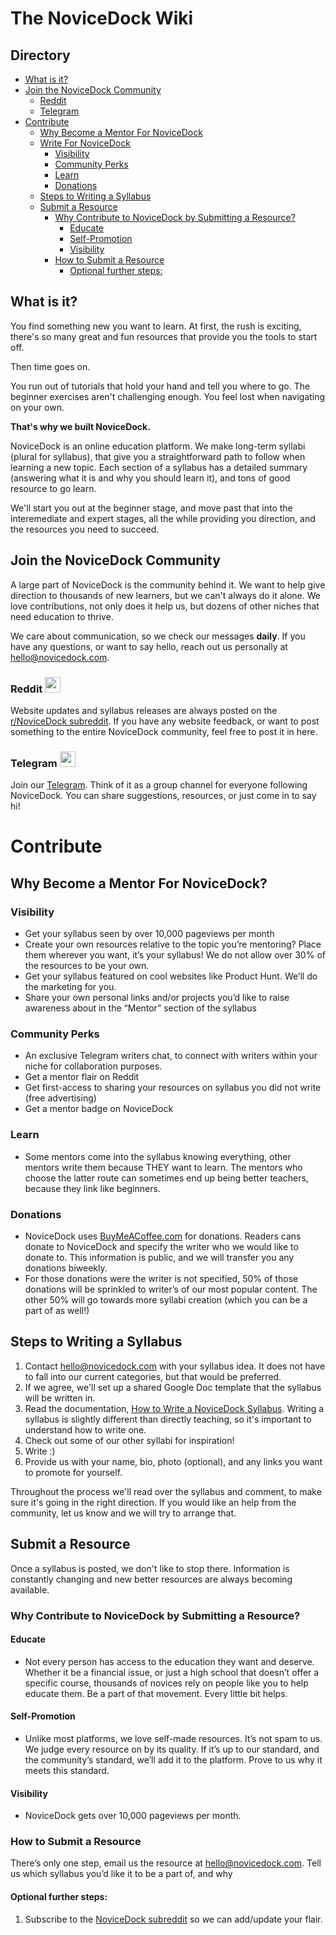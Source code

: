 # The NoviceDock Wiki

## Directory
* [What is it?](#what-is-it)
* [Join the NoviceDock Community](#join-the-novicedock-community)
	* [Reddit](#reddit-)
	* [Telegram](#telegram-)
* [Contribute](#contribute)
	* [Why Become a Mentor For NoviceDock](#why-become-a-mentor-for-oviceDock)
	* [Write For NoviceDock](#write-for-novicedock)
		* [Visibility](#visibility)
		* [Community Perks](#community-perks)
		* [Learn](#learn)
		* [Donations](#donations)
	* [Steps to Writing a Syllabus](#steps-to-writing-a-syllabus)
	* [Submit a Resource](#submit-a-resource)
		* [Why Contribute to NoviceDock by Submitting a Resource?](#why-contribute-to-noviceDock-by-submitting-a-resource)
			* [Educate](#educate)
			* [Self-Promotion](#self-promotion)
			* [Visibility](#visibility)
		* [How to Submit a Resource](#how-to-submit-a-resource)
			* [Optional further steps:](#optional-further-steps)

## What is it?
You find something new you want to learn. At first, the rush is exciting, there's so many great and fun resources that provide you the tools to start off. 

Then time goes on. 

You run out of tutorials that hold your hand and tell you where to go. The beginner exercises aren't challenging enough. You feel lost when navigating on your own.

**That's why we built NoviceDock.**

NoviceDock is an online education platform. We make long-term syllabi (plural for syllabus), that give you a straightforward path to follow when learning a new topic. Each section of a syllabus has a detailed summary (answering what it is and why you should learn it), and tons of good resource to go learn. 

We'll start you out at the beginner stage, and move past that into the interemediate and expert stages, all the while providing you direction, and the resources you need to succeed. 

## Join the NoviceDock Community

A large part of NoviceDock is the community behind it. We want to help give direction to thousands of new learners, but we can't always do it alone. We love contributions, not only does it help us, but dozens of other niches that need education to thrive.

We care about communication, so we check our messages **daily**. If you have any questions, or want to say hello, reach out us personally at hello@novicedock.com.

### Reddit <img src="http://i.imgur.com/sdO8tAw.png" width=25 height=25 />
Website updates and syllabus releases are always posted on the [r/NoviceDock subreddit](https://www.reddit.com/r/NoviceDock/). If you have any website feedback, or want to post something to the entire NoviceDock community, feel free to post it in here.

### Telegram <img src="https://seeklogo.com/images/T/telegram-logo-52EACC2D94-seeklogo.com.png" width=25 height=25 />
Join our [Telegram](https://t.me/novicedock). Think of it as a group channel for everyone following NoviceDock. You can share suggestions, resources, or just come in to say hi!

# Contribute
## Why Become a Mentor For NoviceDock?
### Visibility
* Get your syllabus seen by over 10,000 pageviews per month
* Create your own resources relative to the topic you’re mentoring? Place them wherever you want, it’s your syllabus! We do not allow over 30% of the resources to be your own.
* Get your syllabus featured on cool websites like Product Hunt. We’ll do the marketing for you.
* Share your own personal links and/or projects you’d like to raise awareness about in the “Mentor” section of the syllabus

### Community Perks
* An exclusive Telegram writers chat, to connect with writers within your niche for collaboration purposes. 
* Get a mentor flair on Reddit
* Get first-access to sharing your resources on syllabus you did not write (free advertising)
* Get a mentor badge on NoviceDock

### Learn
* Some mentors come into the syllabus knowing everything, other mentors write them because THEY want to learn. The mentors who choose the latter route can sometimes end up being better teachers, because they link like beginners.

### Donations
* NoviceDock uses [BuyMeACoffee.com](https://www.buymeacoffee.com/novicedock) for donations. Readers cans donate to NoviceDock and specify the writer who we would like to donate to. This information is public, and we will transfer you any donations biweekly. 
* For those donations were the writer is not specified, 50% of those donations will be sprinkled to writer’s of our most popular content. The other 50% will go towards more syllabi creation (which you can be a part of as well!)

## Steps to Writing a Syllabus
1. Contact hello@novicedock.com with your syllabus idea. It does not have to fall into our current categories, but that would be preferred.
2. If we agree, we'll set up a shared Google Doc template that the syllabus will be written in.
3. Read the documentation, [How to Write a NoviceDock Syllabus](https://github.com/NoviceDock/NoviceDock-Wiki/blob/master/How_To_Write_a_Syllabus.md). Writing a syllabus is slightly different than directly teaching, so it's important to understand how to write one. 
4. Check out some of our other syllabi for inspiration!
5. Write :)
6. Provide us with your name, bio, photo (optional), and any links you want to promote for yourself.

Throughout the process we'll read over the syllabus and comment, to make sure it's going in the right direction. If you would like an help from the community, let us know and we will try to arrange that.

## Submit a Resource
Once a syllabus is posted, we don't like to stop there. Information is constantly changing and new better resources are always becoming available. 

### Why Contribute to NoviceDock by Submitting a Resource?
#### Educate
* Not every person has access to the education they want and deserve. Whether it be a financial issue, or just a high school that doesn’t offer a specific course, thousands of novices rely on people like you to help educate them. Be a part of that movement. Every little bit helps. 

#### Self-Promotion 
* Unlike most platforms, we love self-made resources. It’s not spam to us. We judge every resource on by its quality. If it’s up to our standard, and the community’s standard, we’ll add it to the platform. Prove to us why it meets this standard.

#### Visibility
* NoviceDock gets over 10,000 pageviews per month. 

### How to Submit a Resource
There’s only one step, email us the resource at hello@novicedock.com. Tell us which syllabus you’d like it to be a part of, and why

#### Optional further steps:
1. Subscribe to the [NoviceDock subreddit](https://www.reddit.com/r/NoviceDock/) so we can add/update your flair.

